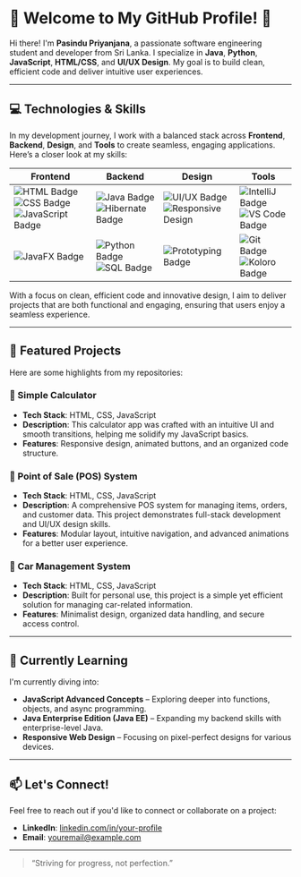 # 🌟 Welcome to My GitHub Profile! 🌟

Hi there! I'm **Pasindu Priyanjana**, a passionate software engineering student and developer from Sri Lanka. I specialize in **Java**, **Python**, **JavaScript**, **HTML/CSS**, and **UI/UX Design**. My goal is to build clean, efficient code and deliver intuitive user experiences.

---

## 💻 Technologies & Skills

In my development journey, I work with a balanced stack across **Frontend**, **Backend**, **Design**, and **Tools** to create seamless, engaging applications. Here’s a closer look at my skills:

| **Frontend**       | **Backend**             | **Design**                | **Tools**                  |
|--------------------|-------------------------|---------------------------|----------------------------|
| ![HTML Badge](https://img.shields.io/badge/HTML-E34F26?style=for-the-badge&logo=html5&logoColor=white) ![CSS Badge](https://img.shields.io/badge/CSS-1572B6?style=for-the-badge&logo=css3&logoColor=white) ![JavaScript Badge](https://img.shields.io/badge/JavaScript-F7DF1E?style=for-the-badge&logo=javascript&logoColor=black) | ![Java Badge](https://img.shields.io/badge/Java-007396?style=for-the-badge&logo=java&logoColor=white) ![Hibernate Badge](https://img.shields.io/badge/Hibernate-59666C?style=for-the-badge&logo=hibernate&logoColor=white) | ![UI/UX Badge](https://img.shields.io/badge/UI%2FUX_Design-4285F4?style=for-the-badge&logo=figma&logoColor=white) ![Responsive Design](https://img.shields.io/badge/Responsive_Design-FFCA28?style=for-the-badge) | ![IntelliJ Badge](https://img.shields.io/badge/IntelliJ_IDEA-000000?style=for-the-badge&logo=intellij-idea&logoColor=white) ![VS Code Badge](https://img.shields.io/badge/VS_Code-007ACC?style=for-the-badge&logo=visual-studio-code&logoColor=white) |
| ![JavaFX Badge](https://img.shields.io/badge/JavaFX-007396?style=for-the-badge&logo=java&logoColor=white) | ![Python Badge](https://img.shields.io/badge/Python-3776AB?style=for-the-badge&logo=python&logoColor=white) ![SQL Badge](https://img.shields.io/badge/SQL-4479A1?style=for-the-badge&logo=postgresql&logoColor=white) | ![Prototyping Badge](https://img.shields.io/badge/Prototyping-E91E63?style=for-the-badge) | ![Git Badge](https://img.shields.io/badge/Git-F05032?style=for-the-badge&logo=git&logoColor=white) ![Koloro Badge](https://img.shields.io/badge/Koloro-FF5722?style=for-the-badge) |

With a focus on clean, efficient code and innovative design, I aim to deliver projects that are both functional and engaging, ensuring that users enjoy a seamless experience.

---

## 📌 Featured Projects

Here are some highlights from my repositories:

### 📱 Simple Calculator
- **Tech Stack**: HTML, CSS, JavaScript
- **Description**: This calculator app was crafted with an intuitive UI and smooth transitions, helping me solidify my JavaScript basics.
- **Features**: Responsive design, animated buttons, and an organized code structure.

### 💼 Point of Sale (POS) System
- **Tech Stack**: HTML, CSS, JavaScript
- **Description**: A comprehensive POS system for managing items, orders, and customer data. This project demonstrates full-stack development and UI/UX design skills.
- **Features**: Modular layout, intuitive navigation, and advanced animations for a better user experience.

### 🚗 Car Management System
- **Tech Stack**: HTML, CSS, JavaScript
- **Description**: Built for personal use, this project is a simple yet efficient solution for managing car-related information.
- **Features**: Minimalist design, organized data handling, and secure access control.

---

## 🌱 Currently Learning

I'm currently diving into:
- **JavaScript Advanced Concepts** – Exploring deeper into functions, objects, and async programming.
- **Java Enterprise Edition (Java EE)** – Expanding my backend skills with enterprise-level Java.
- **Responsive Web Design** – Focusing on pixel-perfect designs for various devices.

---

## 📫 Let's Connect!

Feel free to reach out if you'd like to connect or collaborate on a project:

- **LinkedIn**: [linkedin.com/in/your-profile](https://linkedin.com/in/your-profile)
- **Email**: youremail@example.com

---

> “Striving for progress, not perfection.”
